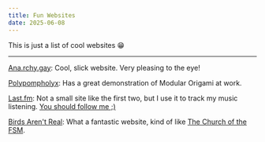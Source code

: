 ```yaml
---
title: Fun Websites
date: 2025-06-08
---
```

This is just a list of cool websites 😁

---

[Ana.rchy.gay](https://ana.archy.gay): Cool, slick website. Very pleasing to the eye!

[Polypompholyx](https://www.polypompholyx.com/2017/01/modularorigami/): Has a great demonstration of Modular Origami at work. 

[Last.fm](https://www.last.fm): Not a small site like the first two, but I use it to track my music listening. [You should follow me ;)](https://www.last.fm/user/Nurwhalicorn)

[Birds Aren't Real](https://birdsarentreal.com/): What a fantastic website, kind of like [The Church of the FSM](https://www.spaghettimonster.org/).